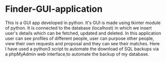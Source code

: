 # Finder-GUI-application
This is a GUI app developed in python. It's GUI is made using tkinter module of python.  It is connected to the database (localhost) in which we insert user's details which can be fetched, updated and deleted.  In this application user can see profiles of different people, user can purpose other people, view their own  requests and proposal and they can see their matches.
Here I have used a python3 script to automate the download of SQL backups via a phpMyAdmin web interface,to automate the backup of my database.
